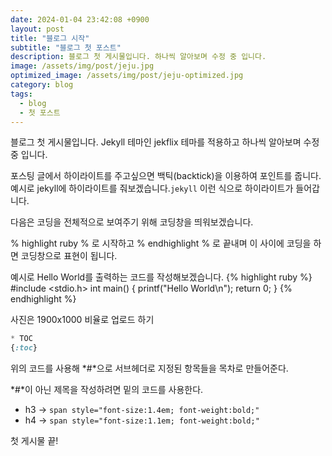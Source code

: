 ```yaml
---
date: 2024-01-04 23:42:08 +0900
layout: post
title: "블로그 시작"
subtitle: "블로그 첫 포스트"
description: 블로그 첫 게시물입니다. 하나씩 알아보며 수정 중 입니다.
image: /assets/img/post/jeju.jpg
optimized_image: /assets/img/post/jeju-optimized.jpg
category: blog
tags:
  - blog
  - 첫 포스트
---
```


블로그 첫 게시물입니다. Jekyll 테마인 jekflix 테마를 적용하고 하나씩 알아보며 수정 중 입니다.

포스팅 글에서 하이라이트를 주고싶으면 백틱(backtick)을 이용하여 포인트를 줍니다.
예시로 jekyll에 하이라이트를 줘보겠습니다.`jekyll` 이런 식으로 하이라이트가 들어갑니다.

다음은 코딩을 전체적으로 보여주기 위해 코딩창을 띄워보겠습니다.

% highlight ruby % 로 시작하고 % endhighlight % 로 끝내며 이 사이에 코딩을 하면 코딩창으로 표현이 됩니다.

예시로 Hello World를 출력하는 코드를 작성해보겠습니다.
{% highlight ruby %}
#include <stdio.h>
int main() {
printf("Hello World\n");
return 0;
}
{% endhighlight %}

사진은 1900x1000 비율로 업로드 하기


```css
* TOC
{:toc}
```
위의 코드를 사용해 *#*으로 서브헤더로 지정된 항목들을 목차로 만들어준다.

*#*이 아닌 제목을 작성하려면 밑의 코드를 사용한다.
- h3 -> `span style="font-size:1.4em; font-weight:bold;"`
- h4 -> `span style="font-size:1.1em; font-weight:bold;"`

첫 게시물 끝!
